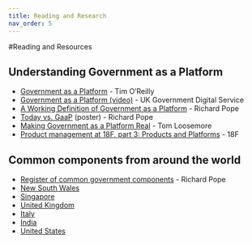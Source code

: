 ```yaml
---
title: Reading and Research
nav_order: 5
---
```


#Reading and Resources

## Understanding Government as a Platform

- [Government as a Platform](https://www.mitpressjournals.org/doi/pdf/10.1162/INOV_a_00056) - Tim O’Reilly
- [Government as a Platform (video)](https://www.youtube.com/watch?v=ZzPU6Pdw05s) - UK Government Digital Service
- [A Working Definition of Government as a Platform](https://medium.com/platform-land/a-working-definition-of-government-as-a-platform-1fa6ff2f8e8d) - Richard Pope
- [Today vs. GaaP](https://www.platformland.org/resources/stack.pdf) (poster) - Richard Pope
- [Making Government as a Platform Real](https://public.digital/2018/09/25/making-government-as-a-platform-real/) - Tom Loosemore
- [Product management at 18F, part 3: Products and Platforms](https://18f.gsa.gov/2018/12/20/product-management-at-18F-part-3/) - 18F

## Common components from around the world
- [Register of common government components](https://platformland.github.io/government-common-platforms/data/common-platforms/) - Richard Pope
- [New South Wales](https://www.digital.nsw.gov.au/design-system/solutions)
- [Singapore](https://www.developer.gov.sg/technologies/)
- [United Kingdom](https://www.gov.uk/service-toolkit#gov-uk-services)
- [Italy](https://developers.italia.it/it/piattaforme/)
- [India](https://indiastack.org/)
- [United States](https://code.gov/)

